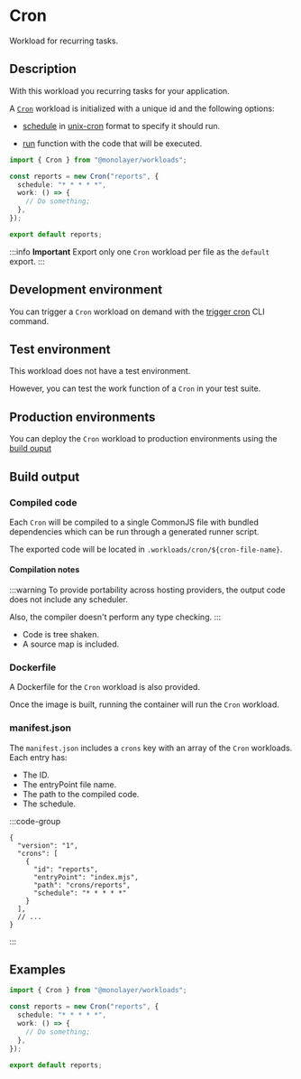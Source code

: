# Cron

Workload for recurring tasks.

## Description

With this workload you recurring tasks for your application.

A [`Cron`](./../reference/api/main/classes/Cron.md) workload is initialized with a unique id and the following options:

- [schedule](./../reference/api/main/interfaces/CronOptions.md#properties) in [unix-cron](https://man7.org/linux/man-pages/man5/crontab.5.html) format to specify it should run.

- [run](./../reference/api/main/interfaces/CronOptions.md#properties) function with the code that will be executed.

```ts
import { Cron } from "@monolayer/workloads";

const reports = new Cron("reports", {
  schedule: "* * * * *",
  work: () => {
    // Do something;
  },
});

export default reports;
```

:::info **Important**
Export only one `Cron` workload per file as the `default` export.
:::

## Development environment

You can trigger a `Cron` workload on demand with the [trigger cron](./../reference/cli/trigger-cron.md) CLI command.

## Test environment

This workload does not have a test environment.

However, you can test the work function of a `Cron` in your test suite.

## Production environments

You can deploy the `Cron` workload to production environments using the [build ouput](#build-output)

## Build output

### Compiled code

Each `Cron` will be compiled to a single CommonJS file with bundled dependencies which can be run
through a generated runner script.

The exported code will be located in `.workloads/cron/${cron-file-name}`.

#### Compilation notes

:::warning
To provide portability across hosting providers, the output code does not include any scheduler.

Also, the compiler doesn't perform any type checking.
:::

- Code is tree shaken.
- A source map is included.

### Dockerfile

A Dockerfile for the `Cron` workload is also provided.

Once the image is built, running the container will run the `Cron` workload.

### manifest.json

The `manifest.json` includes a `crons` key with an array of the `Cron` workloads. Each entry has:

- The ID.
- The entryPoint file name.
- The path to the compiled code.
- The schedule.

:::code-group

```json[Cron Workload]
{
  "version": "1",
  "crons": [
    {
      "id": "reports",
      "entryPoint": "index.mjs",
      "path": "crons/reports",
      "schedule": "* * * * *"
    }
  ],
  // ...
}
```

:::

## Examples

```ts
import { Cron } from "@monolayer/workloads";

const reports = new Cron("reports", {
  schedule: "* * * * *",
  work: () => {
    // Do something;
  },
});

export default reports;
```
